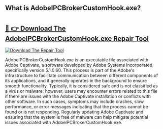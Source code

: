 ## What is AdobeIPCBrokerCustomHook.exe? 

# <h2><a href="https://exedetect.com/download.php?AdobeIPCBrokerCustomHook.exe">🔗 👉 Download The AdobeIPCBrokerCustomHook.exe Repair Tool</a></h2>

[![Download The Repair Tool](https://exedetect.com/download-button.jpg)](https://exedetect.com/download.php?AdobeIPCBrokerCustomHook.exe)

AdobeIPCBrokerCustomHook.exe is an executable file associated with Adobe Captivate, a software developed by Adobe Systems Incorporated, specifically version 5.1.0.60. This process is part of the Adobe's infrastructure to facilitate communication between different components of its applications, and it generally operates in the background to ensure smooth functionality. Typically, it is considered safe and is not classified as a virus or malware; however, users may encounter errors related to this file if there are issues with the Adobe Captivate installation or conflicts with other software. In such cases, symptoms may include crashes, slow performance, or error messages indicating that the process cannot be found or is not responding. Regularly updating Adobe Captivate and ensuring that the system is free of malware can help mitigate potential issues associated with AdobeIPCBrokerCustomHook.exe.